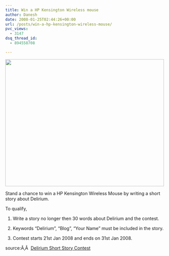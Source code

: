 ```yaml
---
title: Win a HP Kensington Wireless mouse
author: Danesh
date: 2008-01-25T02:44:26+00:00
url: /posts/win-a-hp-kensington-wireless-mouse/
pvc_views:
  - 3147
dsq_thread_id:
  - 894558708

---
```

<img loading="lazy" src="http://farm3.static.flickr.com/2189/2198827963_01a0ae7b8c.jpg?v=1200571332" height="400" width="500" />

Stand a chance to win a HP Kensington Wireless Mouse by writing a short story about Delirium.

To qualify,

1. Write a story no longer then 30 words about Delirium and the contest.

2. Keywords &#8220;Delirium&#8221;, &#8220;Blog&#8221;, &#8220;Your Name&#8221; must be included in the story.

3. Contest starts 21st Jan 2008 and ends on 31st Jan 2008.

source:Ã‚Â  [Delirium Short Story Contest][1]

 [1]: http://www.abinesh.com/delirium/posts/delirium-short-story-contest/